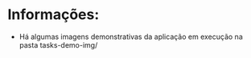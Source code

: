 # Informações: 
- Há algumas imagens demonstrativas da aplicação em execução na pasta tasks-demo-img/ 
